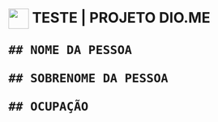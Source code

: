 <h1>
    <a href="https://www.dio.me/">
     <img align="center" width="40px" src="https://hermes.digitalinnovation.one/assets/diome/logo-minimized.png"></a> TESTE | PROJETO DIO.ME 

	## NOME DA PESSOA 

	## SOBRENOME DA PESSOA

	## OCUPAÇÃO